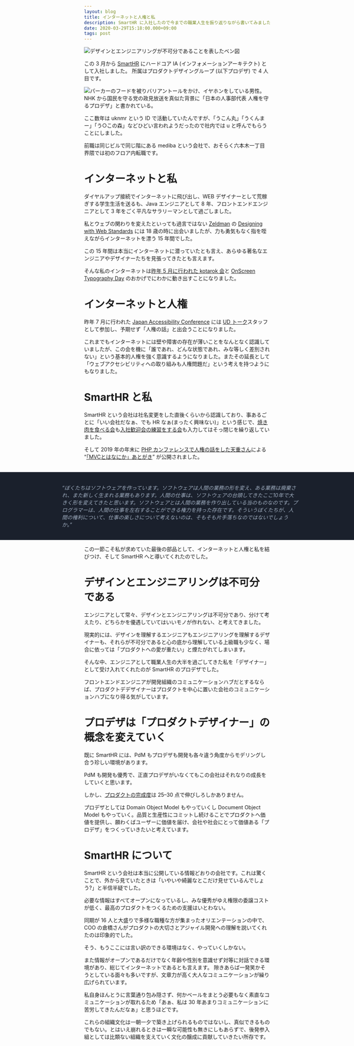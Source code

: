 ```yaml
---
layout: blog
title: インターネットと人権と私
description: SmartHR に入社したので今までの職業人生を振り返りながら書いてみました。
date: 2020-03-29T15:18:00.000+09:00
tags: post
---
```


![デザインとエンジニアリングが不可分であることを表したベン図](https://i.gyazo.com/4f093cd35781760fd055ba85b58e84b3.png)

<time datetime="2020-03-01">この 3 月</time>から [SmartHR](https://smarthr.jp/) にハードコア IA (インフォメーションアーキテクト) として入社しました。
所属はプロダクトデザイングループ (以下プロデザ) で 4 人目です。

![パーカーのフードを被りバリアントールをかけ、イヤホンをしている男性。NHK から国民を守る党の政見放送を真似た背景に「日本の人事部代表 人権を守るプロデザ」と書かれている。](https://i.gyazo.com/95c7537c934ab0752ccd20404f5a22f6.png)

ここ数年は uknmr という ID で活動していたんですが、「うこん丸」「うくんまー」「う○この森」などひどい言われようだったので社内では u と呼んでもらうことにしました。

前職は同じビルで同じ階にある mediba という会社で、おそらく六本木一丁目界隈では初のフロア内転職です。

# インターネットと私

ダイヤルアップ接続でインターネットに飛び出し、WEB デザイナーとして荒稼ぎする学生生活を送るも、Java エンジニアとして 8 年、フロントエンドエンジニアとして 3 年をごく平凡なサラリーマンとして過ごしました。

私とウェブの関わりを変えたといっても過言ではない [Zeldman](https://www.zeldman.com/) の [Designing with Web Standards](https://www.amazon.co.jp/o/ASIN/4839913110/ref-00-22/) には 18 歳の時に出会いましたが、力も勇気もなく指を咥えながらインターネットを漂う 15 年間でした。

この 15 年間は本当にインターネットに潜っていたとも言え、あらゆる著名なエンジニアやデザイナーたちを見張ってきたとも言えます。

そんな私のインターネットは<a href="https://twitter.com/kotarok/status/1123520129298362369"><time datetime="2019-05-01">昨年 5 月</time>に行われた kotarok 会</a>と [OnScreen Typography Day](https://ost.today/) のおかげでにわかに動き出すことになりました。

# インターネットと人権

<time datetime="2019-07-20">昨年 7 月</time>に行われた [Japan Accessibility Conference](https://japan-a11y-conf.com/vol2/) には [UD トーク](https://udtalk.jp/)スタッフとして参加し、予期せず「人権の話」と出会うことになりました。

これまでもインターネットには壁や障害の存在が薄いことをなんとなく認識していましたが、この会を機に「誰であれ、どんな状態であれ、みな等しく差別されない」という基本的人権を強く意識するようになりました。またその延長として「ウェブアクセシビリティへの取り組みも人権問題だ」という考えを持つようにもなりました。

# SmartHR と私

SmartHR という会社は社名変更をした直後くらいから認識しており、事あるごとに「いい会社だなぁ、でも HR なぁ(まったく興味ない)」という感じで、[焼き肉を食べる会](https://docs.google.com/forms/d/e/1FAIpQLScrOLyGlBDf-_rVsaGKcqMhgoZP0rwn4rUM5Dt_pC5xcqhjWg/viewform)も[入社歓迎会の練習をする会](https://tech.smarthr.jp/entry/2018/07/10/105500)も入力してはそっ閉じを繰り返していました。

そして 2019 年の年末に [PHP カンファレンスで人権の話をした天重さん](https://twitter.com/tenjuu99/status/1200275894612312064)による “[「MVCとはなにか」あとがき](https://note.com/tenjuu99/n/nbbb4b273676d)” が公開されました。

<blockquote style="
  transform: translateX(-50%);
  margin-top: 2rem;
  margin-left: 50%;
  background-color: #1a202c;
  width: 100vw;
  font-size: .875rem;
  font-style: italic;
  color: #a0aec0;
">
  <p style="
    margin: auto;
    margin-top: 0;
    padding: 2rem;
    max-width: 40rem;
  ">“ぼくたちはソフトウェアを作っています。ソフトウェアは人間の業務の形を変え、ある業務は廃棄され、また新しく生まれる業務もあります。人間の仕事は、ソフトウェアの台頭してきたここ10年で大きく形を変えてきたと思います。ソフトウェアとは人間の業務を作り出している当のものなのです。プログラマーは、人間の仕事を左右することができる権力を持った存在です。そういうぼくたちが、人間の権利について、仕事の楽しさについて考えないのは、そもそも片手落ちなのではないでしょうか。”</p>
</blockquote>

この一節こそ私が求めていた最後の部品として、インターネットと人権と私を結びつけ、そして SmartHR へと導いてくれたのでした。

# デザインとエンジニアリングは不可分である

エンジニアとして常々、デザインとエンジニアリングは不可分であり、分けて考えたり、どちらかを優遇していてはいいモノが作れない、と考えてきました。

現実的には、デザインを理解するエンジニアもエンジニアリングを理解するデザイナーも、それらが不可分であると心の底から理解している上級職も少なく、場合に依っては「プロダクトへの愛が重たい」と煙たがれてしまいます。

そんな中、エンジニアとして職業人生の大半を過ごしてきた私を「デザイナー」として受け入れてくれたのが SmartHR のプロデザでした。

フロントエンドエンジニアが開発組織のコミュニケーションハブだとするならば、プロダクトデデザイナーはプロダクトを中心に置いた会社のコミュニケーションハブになり得る気がしています。

# プロデザは「プロダクトデザイナー」の概念を変えていく

既に SmartHR には、PdM もプロデザも開発も各々違う角度からモデリングし合う珍しい環境があります。

PdM も開発も優秀で、正直プロデザがいなくてもこの会社はそれなりの成長をしていくと思います。

しかし、[プロダクトの完成度](https://blog.shojimiyata.com/entry/2020/03/03/145943)は 25–30 点で伸びしろしかありません。

プロデザとしては Domain Object Model もやっていくし Document Object Model もやっていく。品質と生産性にコミットし続けることでプロダクトへ価値を提供し、願わくばユーザーに価値を届け、会社や社会にとって価値ある「プロデザ」をつくっていきたいと考えています。

# SmartHR について

SmartHR という会社は本当に公開している情報どおりの会社です。これは驚くことで、外から見ていたときは「いやいや綺麗なとこだけ見せているんでしょう?」と半信半疑でした。

必要な情報はすべてオープンになっているし、みな優秀がゆえ権限の委譲コストが低く、最高のプロダクトをつくるための支援はいとわない。

同期が 16 人と大盛りで多様な職種な方が集まったオリエンテーションの中で、COO の倉橋さんがプロダクトの大切さとアジャイル開発への理解を説いてくれたのは印象的でした。

そう、もうここには言い訳のできる環境はなく、やっていくしかない。

また情報がオープンであるだけでなく年齢や性別を意識せず対等に対話できる環境があり、総じてインターネットであるとも言えます。
隙きあらば一発笑かそうとしている面々も多いですが、文章力が高く大人なコミュニケーションが繰り広げられています。

私自身ほんとうに言葉通り包み隠さず、何かベールをまとう必要もなく素直なコミュニケーションが取れるため「あぁ、私は 30 年あまりコミュニケーションに苦労してきたんだなぁ」と思うほどです。

これらの組織文化は一朝一夕で築き上げられるものではないし、真似できるものでもない。とはいえ崩れるときは一瞬な可能性も無きにしもあらずで、後発参入組としては比類ない組織を支えていく文化の醸成に貢献していきたい所存です。
